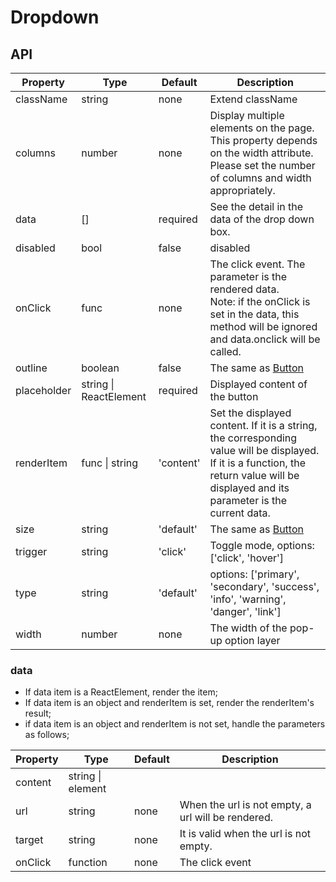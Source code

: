 # Dropdown

<example />

## API

| Property | Type | Default | Description |
| --- | --- | --- | --- |
| className | string | none | Extend className |
| columns | number | none | Display multiple elements on the page. This property depends on the width attribute. Please set the number of columns and width appropriately. |
| data | \[] | required | See the detail in the data of the drop down box. |
| disabled | bool | false | disabled |
| onClick | func | none | The click event. The parameter is the rendered data. <br /> Note: if the onClick is set in the data, this method will be ignored and data.onclick will be called. |
| outline | boolean | false | The same as [Button](#/components/Button) |
| placeholder | string \| ReactElement | required | Displayed content of the button |
| renderItem | func \| string | 'content' | Set the displayed content. If it is a string,  the corresponding value will be displayed. <br />If it is a function, the return value will be displayed and its parameter is the current data. |
| size | string | 'default' | The same as [Button](#/components/Button) |
| trigger | string | 'click' | Toggle mode, options: \['click', 'hover'] |
| type | string | 'default' | options: \['primary', 'secondary', 'success', 'info', 'warning', 'danger', 'link'] |
| width | number | none | The width of the pop-up option layer |

### data

- If data item is a ReactElement, render the item;
- If data item is an object and renderItem is set, render the renderItem's result;
- if data item is an object and renderItem is not set, handle the parameters as follows;

| Property | Type | Default | Description |
| --- | --- | --- | --- |
| content | string \| element | |  |
| url | string | none | When the url is not empty, a url will be rendered. |
| target | string | none | It is valid when the url is not empty. |
| onClick | function | none | The click event |